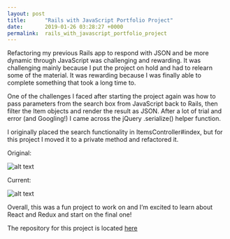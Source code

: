 ```yaml
---
layout: post
title:      "Rails with JavaScript Portfolio Project"
date:       2019-01-26 03:28:27 +0000
permalink:  rails_with_javascript_portfolio_project
---
```



Refactoring my previous Rails app to respond with JSON and be more dynamic through JavaScript was challenging and rewarding.  It was challenging mainly because I put the project on hold and had to relearn some of the material.  It was rewarding because I was finally able to complete something that took a long time to.

One of the challenges I faced after starting the project again was how to pass parameters from the search box from JavaScript back to Rails, then filter the Item objects and render the result as JSON.  After a lot of trial and error (and Googling!) I came across the jQuery .serialize() helper function.

I originally placed the search functionality in ItemsController#index, but for this project I moved it to a private method and refactored it.

Original:

![alt text](https://anthonygharvey.com/assets/img/items_controller_original.png "Original Items Controller")


Current:

![alt text](https://anthonygharvey.com/assets/img/items_controller_current.png "Current Items Controller")




Overall, this was a fun project to work on and I’m excited to learn about React and Redux and start on the final one!

The repository for this project is located [here](https://github.com/anthonygharvey/shelter-gifts/tree/jQuery)
